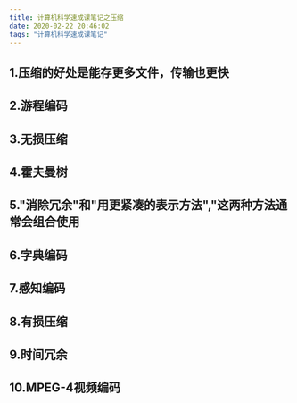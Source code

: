 ```yaml
---
title: 计算机科学速成课笔记之压缩
date: 2020-02-22 20:46:02
tags: "计算机科学速成课笔记"
---
```


## 1.压缩的好处是能存更多文件，传输也更快
<!--more-->

## 2.游程编码

## 3.无损压缩

## 4.霍夫曼树

## 5."消除冗余"和"用更紧凑的表示方法","这两种方法通常会组合使用

## 6.字典编码

## 7.感知编码

## 8.有损压缩

## 9.时间冗余

## 10.MPEG-4视频编码